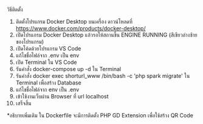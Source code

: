 วิธีติดตั้ง

1. ติดตั้งโปรแกรม Docker Desktop บนเครื่อง ดาวน์โหลดที่ https://www.docker.com/products/docker-desktop/
2. เปิดโปรแกรม Docker Desktop แล้วรอให้สถานขึ้น ENGINE RUNNING (สีเขียวล่างซ้ายของโปรแกรม)
3. เปิดโค้ดด้วยโปรแกรม VS Code
4. แก้ไขชื่อไฟล์จาก .env เป็น env
5. เปิด Terminal ใน VS Code
6. รันคำสั่ง docker-compose up -d ใน Terminal
7. รันคำสั่ง docker exec shorturl_www /bin/bash -c 'php spark migrate' ใน Terminal เพื่อสร้าง Database 
8. แก้ไขชื่อไฟล์จาก env เป็น .env
9. เข้าใช้งานเว็บผ่าน Browser ที่ url localhost
10. เสร็จสิ้น

*อธิบายเพิ่มเติม ใน Dockerfile จะมีการติดตั้ง PHP GD Extension เพื่อใช้สร้าง QR Code
